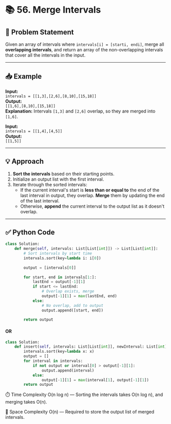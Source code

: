 # 📚 56. Merge Intervals

## 📝 Problem Statement

Given an array of intervals where `intervals[i] = [starti, endi]`, merge all **overlapping intervals**, and return an array of the non-overlapping intervals that cover all the intervals in the input.

---

## 📥 Example

**Input:**  
`intervals = [[1,3],[2,6],[8,10],[15,18]]`  
**Output:**  
`[[1,6],[8,10],[15,18]]`  
**Explanation:** Intervals `[1,3]` and `[2,6]` overlap, so they are merged into `[1,6]`.

**Input:**  
`intervals = [[1,4],[4,5]]`  
**Output:**  
`[[1,5]]`

---

## 💡 Approach

1. **Sort the intervals** based on their starting points.
2. Initialize an output list with the first interval.
3. Iterate through the sorted intervals:
   - If the current interval's start is **less than or equal to** the end of the last interval in output, they overlap. **Merge** them by updating the end of the last interval.
   - Otherwise, **append** the current interval to the output list as it doesn't overlap.

---

## ✅ Python Code

```python
class Solution:
    def merge(self, intervals: List[List[int]]) -> List[List[int]]:
        # Sort intervals by start time
        intervals.sort(key=lambda i: i[0])
        
        output = [intervals[0]]
        
        for start, end in intervals[1:]:
            lastEnd = output[-1][1]
            if start <= lastEnd:
                # Overlap exists, merge
                output[-1][1] = max(lastEnd, end)
            else:
                # No overlap, add to output
                output.append([start, end])
        
        return output
```
#### OR
```python
class Solution:
    def insert(self, intervals: List[List[int]], newInterval: List[int]) -> List[List[int]]:
        intervals.sort(key=lambda x: x)
        output = []
        for interval in intervals:
            if not output or interval[0] > output[-1][1]:
                output.append(interval)
            else:
                output[-1][1] = max(interval[1], output[-1][1])
        return output
```
⏱️ Time Complexity
O(n log n) — Sorting the intervals takes O(n log n), and merging takes O(n).

💾 Space Complexity
O(n) — Required to store the output list of merged intervals.

